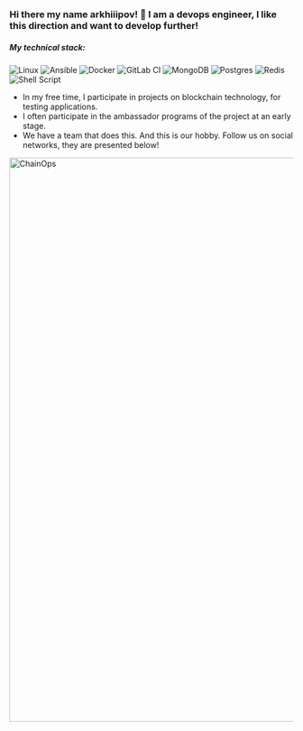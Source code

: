 ### Hi there my name arkhiiipov! 👋 I am a devops engineer, I like this direction and want to develop further!

##### My technical stack:


![Linux](https://img.shields.io/badge/Linux-FCC624?style=for-the-badge&logo=linux&logoColor=black)
![Ansible](https://img.shields.io/badge/ansible-%231A1918.svg?style=for-the-badge&logo=ansible&logoColor=white)
![Docker](https://img.shields.io/badge/docker-%230db7ed.svg?style=for-the-badge&logo=docker&logoColor=white)
![GitLab CI](https://img.shields.io/badge/gitlab%20ci-%23181717.svg?style=for-the-badge&logo=gitlab&logoColor=green)
![MongoDB](https://img.shields.io/badge/MongoDB-%234ea94b.svg?style=for-the-badge&logo=mongodb&logoColor=white)
![Postgres](https://img.shields.io/badge/postgres-%23316192.svg?style=for-the-badge&logo=postgresql&logoColor=white)
![Redis](https://img.shields.io/badge/redis-%23DD0031.svg?style=for-the-badge&logo=redis&logoColor=white)
![Shell Script](https://img.shields.io/badge/shell_script-%23121011.svg?style=for-the-badge&logo=gnu-bash&logoColor=white)

* In my free time, I participate in projects on blockchain technology, for testing applications.
* I often participate in the ambassador programs of the project at an early stage.
* We have a team that does this. And this is our hobby. Follow us on social networks, they are presented below!

<img src="https://media.giphy.com/media/vd3gFQKHEe92rEdsy3/giphy.gif" alt="ChainOps"  width="1000" />
